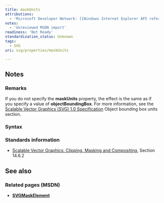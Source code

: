 ```yaml
---
title: maskUnits
attributions:
  - 'Microsoft Developer Network: [[Windows Internet Explorer API reference](http://msdn.microsoft.com/en-us/library/ie/hh828809%28v=vs.85%29.aspx) Article]'
notes:
  - 'Unreviewed MSDN import'
readiness: 'Not Ready'
standardization_status: Unknown
tags:
  - SVG
uri: svg/properties/maskUnits

---
```

## <span>Notes</span>

### <span>Remarks</span>

If you do not specify the **maskUnits** property, the effect is the same as if you specify a value of **objectBoundingBox**. For more information, see the [Scalable Vector Graphics (SVG) 1.0 Specification](http://go.microsoft.com/fwlink/p/?linkid=203737) Object bounding box units section.

### <span>Syntax</span>

### <span>Standards information</span>

-   [Scalable Vector Graphics: Clipping, Masking and Compositing](http://go.microsoft.com/fwlink/p/?linkid=199810), Section 14.6.2

## <span>See also</span>

### <span>Related pages (MSDN)</span>

-   [**SVGMaskElement**](/svg/elements/mask)

